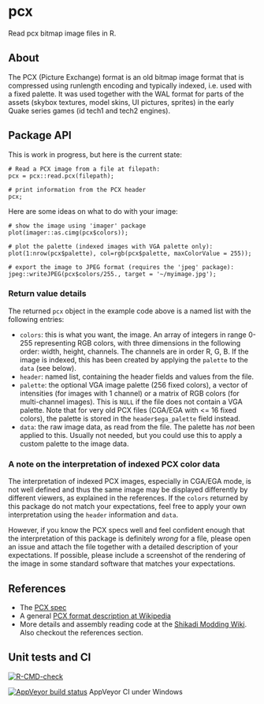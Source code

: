 # pcx
Read pcx bitmap image files in R.

## About

The PCX (Picture Exchange) format is an old bitmap image format that is compressed using runlength encoding and typically indexed, i.e. used with a fixed palette. It was used together with the WAL format for parts of the assets (skybox textures, model skins, UI pictures, sprites) in the early Quake series games (id tech1 and tech2 engines).

## Package API

This is work in progress, but here is the current state:

    # Read a PCX image from a file at filepath:
    pcx = pcx::read.pcx(filepath);

    # print information from the PCX header
    pcx;


Here are some ideas on what to do with your image:

    # show the image using 'imager' package
    plot(imager::as.cimg(pcx$colors));

    # plot the palette (indexed images with VGA palette only):
    plot(1:nrow(pcx$palette), col=rgb(pcx$palette, maxColorValue = 255));

    # export the image to JPEG format (requires the 'jpeg' package):
    jpeg::writeJPEG(pcx$colors/255., target = '~/myimage.jpg');


### Return value details

The returned `pcx` object in the example code above is a named list with the following entries:

* `colors`: this is what you want, the image. An array of integers in range 0-255 representing RGB colors, with three dimensions in the following order: width, height, channels. The channels are in order R, G, B. If the image is indexed, this has been created by applying the `palette` to the `data` (see below).
* `header`: named list, containing the header fields and values from the file.
* `palette`: the optional VGA image palette (256 fixed colors), a vector of intensities (for images with 1 channel) or a matrix of RGB colors (for multi-channel images). This is `NULL` if the file does not contain a VGA palette. Note that for very old PCX files (CGA/EGA with <= 16 fixed colors), the palette is stored in the `header$ega_palette` field instead.
* `data`: the raw image data, as read from the file. The palette has *not* been applied to this. Usually not needed, but you could use this to apply a custom palette to the image data.


### A note on the interpretation of indexed PCX color data

The interpretation of indexed PCX images, especially in CGA/EGA mode, is not well defined and thus the same image may be displayed differently by different viewers, as explained in the references. If the `colors` returned by this package do not match your expectations, feel free to apply your own interpretation using the `header` information and `data`.

However, if you know the PCX specs well and feel confident enough that the interpretation of this package is definitely *wrong* for a file, please open an issue and attach the file together with a detailed description of your expectations. If possible, please include a screenshot of the rendering of the image in some standard software that matches your expectations.


## References

* The [PCX spec](http://bespin.org/~qz/pc-gpe/pcx.txt)
* A general [PCX format description at Wikipedia](https://en.wikipedia.org/wiki/PCX)
* More details and assembly reading code at the [Shikadi Modding Wiki](http://www.shikadi.net/moddingwiki/PCX_Format). Also checkout the references section.


## Unit tests and CI

<!-- badges: start -->
[![R-CMD-check](https://github.com/dfsp-spirit/pcx/workflows/R-CMD-check/badge.svg)](https://github.com/dfsp-spirit/pcx/actions)

[![AppVeyor build status](https://ci.appveyor.com/api/projects/status/github/dfsp-spirit/pcx?branch=master&svg=true)](https://ci.appveyor.com/project/dfsp-spirit/pcx) AppVeyor CI under Windows
<!-- badges: end -->

